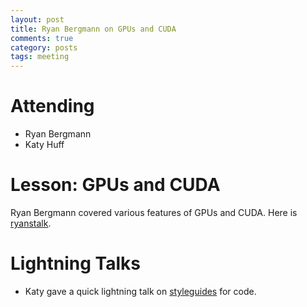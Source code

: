 ```yaml
---
layout: post
title: Ryan Bergmann on GPUs and CUDA
comments: true
category: posts
tags: meeting 
---
```




# Attending

-    Ryan Bergmann
-    Katy Huff

# Lesson: GPUs and CUDA

Ryan Bergmann covered various features of GPUs and CUDA. Here is [ryanstalk][].


# Lightning Talks 

- Katy gave a quick lightning talk on [styleguides][] for code.



[ryanstalk]: fakelink.net "Ryan's Talk" 

[styleguides]: https://drive.google.com/file/d/0ByP1TmlNKprrd0RXY3dYSE5xdmM/edit?usp=sharing "Style Guides" 

